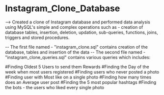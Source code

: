 # Instagram_Clone_Database

--> Created a clone of Instagram database and performed data analysis using MySQL's simple and complex operations such as - creation of database tables, insertion, deletion, updation, sub-queries, functions, joins, triggers and stored procedures.

-- The first file named - "instagram_clone.sql" contains creation of the database, tables and insertion of the data
-- The second file named - "instagram_clone_queries.sql" contains various queries which includes:

#Finding Oldest 5 Users to send them Rewards
#Finding the Day of the week when most users registered
#Finding users who never posted a photo
#Finding user with Most like on a single photo
#Finding how many times does an Average user post
#Finding the 5 most popular hashtags
#Finding the bots - the users who liked every single photo


